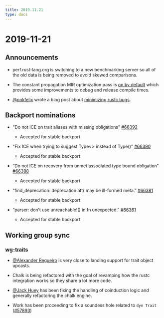 ```yaml
---
title: 2019.11.21
type: docs
---
```


# 2019-11-21

## Announcements

- perf.rust-lang.org is switching to a new benchmarking server so all of the old data is being removed to avoid skewed comparisons.

- The constant propagation MIR optimization pass is [on by default][const_prop_on] which provides some improvements to debug and release compile times.

- [@pnkfelix] wrote a blog post about [minimizing rustc bugs][minimizing_rustc_bugs].

## Backport nominations

- "Do not ICE on trait aliases with missing obligations” [#66392]
  - Accepted for stable backport

- "Fix ICE when trying to suggest Type<> instead of Type()" [#66390]
  - Accepted for stable backport

- “Do not ICE on recovery from unmet associated type bound obligation” [#66388]
  - Accepted for stable backport

- “find_deprecation: deprecation attr may be ill-formed meta.” [#66381]
  - Accepted for stable backport

- “parser: don’t use unreachable!() in fn unexpected.” [#66361]
  - Accepted for stable backport

## Working group sync

### [wg-traits]

- [@Alexander Regueiro] is very close to landing support for trait object upcasts.

- Chalk is being refactored with the goal of revamping how the rustc integration works so they share a lot more code.

- [@Jack Huey] has been fixing the handling of coinduction logic and generally refactoring the chalk engine.

- Work has been proceeding to fix a soundess hole related to `dyn Trait` ([#57893])

[@Alexander Regueiro]: https://github.com/alexreg
[@Jack Huey]: https://github.com/jackh726
[@pnkfelix]: https://github.com/pnkfelix
[#57893]: https://github.com/rust-lang/rust/issues/57893
[#66361]: https://github.com/rust-lang/rust/pull/66361
[#66381]: https://github.com/rust-lang/rust/pull/66381
[#66388]: https://github.com/rust-lang/rust/pull/66388
[#66390]: https://github.com/rust-lang/rust/pull/66390
[#66392]: https://github.com/rust-lang/rust/pull/66392
[const_prop_on]: https://github.com/rust-lang/rust/pull/66074
[minimizing_rustc_bugs]: http://blog.pnkfx.org/blog/2019/11/18/rust-bug-minimization-patterns
[wg-traits]: https://rust-lang.github.io/compiler-team/working-groups/traits
